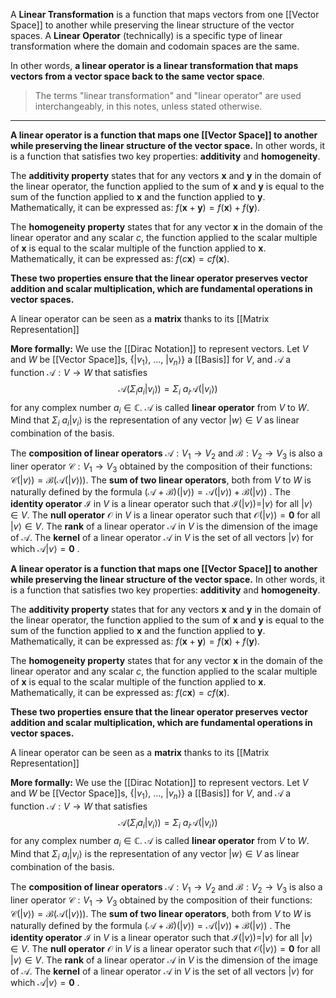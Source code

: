 A **Linear Transformation** is a function that maps vectors from one [[Vector Space]] to another while preserving the linear structure of the vector spaces. 
A **Linear Operator** (technically) is a specific type of linear transformation where the domain and codomain spaces are the same. 

In other words, **a linear operator is a linear transformation that maps vectors from a vector space back to the same vector space**. 

> The terms "linear transformation" and "linear operator" are used interchangeably, in this notes, unless stated otherwise. 

---

**A linear operator is a function that maps one [[Vector Space]] to another while preserving the linear structure of the vector space.**
In other words, it is a function that satisfies two key properties: **additivity** and **homogeneity**.

The **additivity property** states that for any vectors $\mathbf{x}$ and $\mathbf y$ in the domain of the linear operator, the function applied to the sum of $\mathbf x$ and $\mathbf y$ is equal to the sum of the function applied to $\mathbf x$ and the function applied to $\mathbf y$. 
Mathematically, it can be expressed as: $f(\mathbf x + \mathbf y) = f(\mathbf x) + f(\mathbf y)$.

The **homogeneity property** states that for any vector $\mathbf x$ in the domain of the linear operator and any scalar $c$, the function applied to the scalar multiple of $\mathbf x$ is equal to the scalar multiple of the function applied to $\mathbf x$. 
Mathematically, it can be expressed as: $f(c\mathbf x) = cf(\mathbf x)$.

**These two properties ensure that the linear operator preserves vector addition and scalar multiplication, which are fundamental operations in vector spaces.** 

A linear operator can be seen as a **matrix** thanks to its [[Matrix Representation]]

**More formally:**
We use the [[Dirac Notation]] to represent vectors.
Let $V$ and $W$ be [[Vector Space]]s, $\{|v_1\rangle,\ \dots,\ |v_n\rangle\}$ a [[Basis]] for $V$, and $\mathcal{A}$ a function $\mathcal{A}:V\rightarrow W$ that satisfies $$\mathcal{A}(\Sigma_ia_i|v_i\rangle)= \Sigma_i\ a_i\mathcal{A}(|v_i\rangle)$$for any complex number $a_i\in\mathbb{C}$. $\mathcal{A}$ is called **linear operator** from $V$ to $W$. 
Mind that $\Sigma_i\ a_i|v_i\rangle$ is the representation of any vector $|w\rangle \in V$ as linear combination of the basis.

The **composition of linear operators** $\mathcal{A}: V_1 \rightarrow V_2$ and $\mathcal{B}: V_2 \rightarrow V_3$ is also a liner operator $\mathcal{C}:V_1\rightarrow V_3$ obtained by the composition of their functions: $\mathcal{C}(|v\rangle)=\mathcal{B}(\mathcal{A}(|v\rangle))$.
The **sum of two linear operators**, both from $V$ to $W$ is naturally defined by the formula $(\mathcal{A}+\mathcal{B})(|v\rangle)=\mathcal{A}(|v\rangle)+\mathcal{B}(|v\rangle)$ . 
The **identity operator** $\mathcal{I}$ in $V$ is a linear operator such that $\mathcal{I}(|v\rangle)=|v\rangle$ for all $|v\rangle \in V$. 
The **null operator** $\mathcal{O}$ in $V$ is a linear operator such that $\mathcal{O}(|v\rangle)=\mathbf{0}$ for all $|v\rangle \in V$. 
The **rank**  of a linear operator $\mathcal{A}$ in $V$ is the dimension of the image of $\mathcal{A}$. 
The **kernel** of a linear operator $\mathcal{A}$ in $V$ is the set of all vectors $|v\rangle$ for which $\mathcal{A}|v\rangle = \mathbf{0}$ . 

**A linear operator is a function that maps one [[Vector Space]] to another while preserving the linear structure of the vector space.**
In other words, it is a function that satisfies two key properties: **additivity** and **homogeneity**.

The **additivity property** states that for any vectors $\mathbf{x}$ and $\mathbf y$ in the domain of the linear operator, the function applied to the sum of $\mathbf x$ and $\mathbf y$ is equal to the sum of the function applied to $\mathbf x$ and the function applied to $\mathbf y$. 
Mathematically, it can be expressed as: $f(\mathbf x + \mathbf y) = f(\mathbf x) + f(\mathbf y)$.

The **homogeneity property** states that for any vector $\mathbf x$ in the domain of the linear operator and any scalar $c$, the function applied to the scalar multiple of $\mathbf x$ is equal to the scalar multiple of the function applied to $\mathbf x$. 
Mathematically, it can be expressed as: $f(c\mathbf x) = cf(\mathbf x)$.

**These two properties ensure that the linear operator preserves vector addition and scalar multiplication, which are fundamental operations in vector spaces.** 

A linear operator can be seen as a **matrix** thanks to its [[Matrix Representation]]

**More formally:**
We use the [[Dirac Notation]] to represent vectors.
Let $V$ and $W$ be [[Vector Space]]s, $\{|v_1\rangle,\ \dots,\ |v_n\rangle\}$ a [[Basis]] for $V$, and $\mathcal{A}$ a function $\mathcal{A}:V\rightarrow W$ that satisfies $$\mathcal{A}(\Sigma_ia_i|v_i\rangle)= \Sigma_i\ a_i\mathcal{A}(|v_i\rangle)$$for any complex number $a_i\in\mathbb{C}$. $\mathcal{A}$ is called **linear operator** from $V$ to $W$. 
Mind that $\Sigma_i\ a_i|v_i\rangle$ is the representation of any vector $|w\rangle \in V$ as linear combination of the basis.

The **composition of linear operators** $\mathcal{A}: V_1 \rightarrow V_2$ and $\mathcal{B}: V_2 \rightarrow V_3$ is also a liner operator $\mathcal{C}:V_1\rightarrow V_3$ obtained by the composition of their functions: $\mathcal{C}(|v\rangle)=\mathcal{B}(\mathcal{A}(|v\rangle))$.
The **sum of two linear operators**, both from $V$ to $W$ is naturally defined by the formula $(\mathcal{A}+\mathcal{B})(|v\rangle)=\mathcal{A}(|v\rangle)+\mathcal{B}(|v\rangle)$ . 
The **identity operator** $\mathcal{I}$ in $V$ is a linear operator such that $\mathcal{I}(|v\rangle)=|v\rangle$ for all $|v\rangle \in V$. 
The **null operator** $\mathcal{O}$ in $V$ is a linear operator such that $\mathcal{O}(|v\rangle)=\mathbf{0}$ for all $|v\rangle \in V$. 
The **rank**  of a linear operator $\mathcal{A}$ in $V$ is the dimension of the image of $\mathcal{A}$. 
The **kernel** of a linear operator $\mathcal{A}$ in $V$ is the set of all vectors $|v\rangle$ for which $\mathcal{A}|v\rangle = \mathbf{0}$ . 






